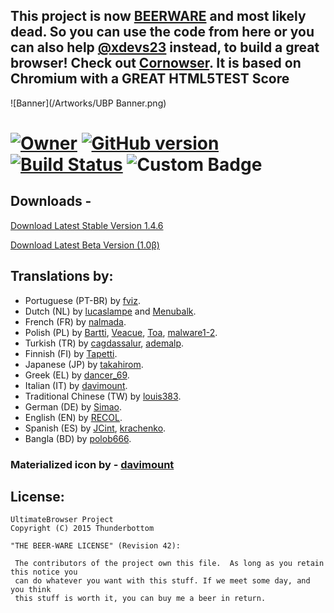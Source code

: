 ## This project is now [BEERWARE](https://github.com/Thunderbottom/ultimatebrowserproject#license) and most likely dead. So you can use the code from here or you can also help [@xdevs23](https://github.com/xdevs23/) instead, to build a great browser! Check out [Cornowser](https://github.com/xdevs23/Cornowser/). It is based on Chromium with a GREAT HTML5TEST Score

![Banner](/Artworks/UBP Banner.png)

[![Owner](https://img.shields.io/badge/Owners-Takahirom%2C%20xdevs23%2C%20Thunderbottom-orange.svg)](http://github.com/Thunderbottom/OnBrowserPro)    [![GitHub version](https://badge.fury.io/gh/Thunderbottom%2FOnBrowserPro.svg)](http://badge.fury.io/gh/Thunderbottom%2FOnBrowserPro)     [![Build Status](https://travis-ci.org/Thunderbottom/OnBrowserPro.svg)](https://travis-ci.org/Thunderbottom/OnBrowserPro)     ![Custom Badge](https://img.shields.io/badge/Active%20Developers-Project%20has%20been%20discontinued-brightgreen.svg)
===

## Downloads - 

[Download Latest Stable Version 1.4.6](https://github.com/Thunderbottom/OnBrowserPro/releases/download/1.4.6/OnBrowserPro.v.1.4.6.apk)

[Download Latest Beta Version (1.0β)](https://github.com/Thunderbottom/OnBrowserPro/releases/download/latestbeta/OnBrowserPro.apk)

## Translations by:

* Portuguese (PT-BR) by [fviz](https://github.com/fviz).
* Dutch (NL) by [lucaslampe](https://github.com/lucaslampe) and [Menubalk](http://forum.xda-developers.com/member.php?u=6151583).
* French (FR) by [nalmada](https://github.com/nalmada).
* Polish (PL) by [Bartti](https://github.com/Bartti), [Veacue](http://forum.xda-developers.com/member.php?u=5759069), [Toa](http://forum.xda-developers.com/member.php?u=6170529), [malware1-2](https://github.com/malware1-2).
* Turkish (TR) by [cagdassalur](https://github.com/cagdassalur), [ademalp](https://github.com/ademalp).
* Finnish (FI) by [Tapetti](http://forum.xda-developers.com/member.php?u=6778883).
* Japanese (JP) by [takahirom](https://github.com/takahirom).
* Greek (EL) by [dancer_69](http://forum.xda-developers.com/member.php?u=390873).
* Italian (IT) by [davimount](https://github.com/davimount).
* Traditional Chinese (TW) by [louis383](http://forum.xda-developers.com/member.php?u=6709293).
* German (DE) by [Simao](https://github.com/xdevs23).
* English (EN) by [RECOL](https://github.com/Recol).
* Spanish (ES) by [JCint](https://github.com/JCint), [krachenko](https://github.com/krachenko).
* Bangla (BD) by [polob666](https://github.com/pollob666).

### Materialized icon by - [davimount](https://github.com/davimount)


## License:

```
UltimateBrowser Project
Copyright (C) 2015 Thunderbottom

"THE BEER-WARE LICENSE" (Revision 42):

 The contributors of the project own this file.  As long as you retain this notice you
 can do whatever you want with this stuff. If we meet some day, and you think
 this stuff is worth it, you can buy me a beer in return.
```  
    



